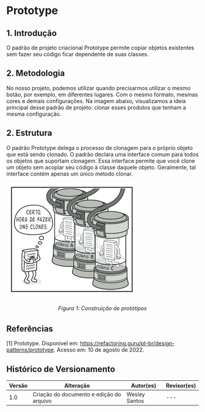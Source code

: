 # Prototype

## 1. Introdução
O padrão de projeto criacional Prototype permite copiar objetos existentes sem fazer seu código ficar dependente de suas classes.

## 2. Metodologia

No nosso projeto, podemos utilizar quando precisarmos utilizar o mesmo botão, por exemplo, em diferentes lugares. Com o mesmo formato, mesmas cores e demais configurações. Na imagem abaixo, visualizamos a ideia principal desse padrão de projeto: clonar esses produtos que tenham a mesma configuração.

## 2. Estrutura

O padrão Prototype delega o processo de clonagem para o próprio objeto que está sendo clonado. O padrão declara uma interface comum para todos os objetos que suportam clonagem. Essa interface permite que você clone um objeto sem acoplar seu código à classe daquele objeto. Geralmente, tal interface contém apenas um único método clonar.

![Abstract Factory](../../../assets/gof-prototype/gof-prototype.png)
<h6 align = "center">Figura 1: Construição de protótipos 


## Referências

[1] Prototype. Disponível em: https://refactoring.guru/pt-br/design-patterns/prototype. Acesso em: 10 de agosto de 2022.



## Histórico de Versionamento

| Versão | Alteração | Autor(es) | Revisor(es) |
| --- | --- | --- | --- |
| 1.0 | Criação do documento e edição do arquivo  | Wesley Santos | --- |